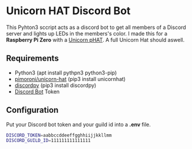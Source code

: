 # Unicorn HAT Discord Bot
This Pyhton3 sccript acts as a discord bot to get all members of a Discord server and lights up LEDs in the members's color.
I made this for a **Raspberry Pi Zero** with a [Unicorn pHAT](https://shop.pimoroni.com/products/unicorn-phat). A full Unicorn Hat should aswell.

## Requirements
 - Python3 (apt install pythpn3 python3-pip)
 - [pimoroni/unicorn-hat](https://github.com/pimoroni/unicorn-hat) (pip3 install unicornhat)
 - [discordpy](https://discordpy.readthedocs.io/) (pip3 install discordpy)
 - [Discord Bot](https://discord.com/developers/applications) Token

## Configuration
Put your Discord bot token and your guild id into a **.env** file.
```bash
DISCORD_TOKEN=aabbccddeeffgghhiijjkkllmm
DISCORD_GUILD_ID=111111111111111
```
